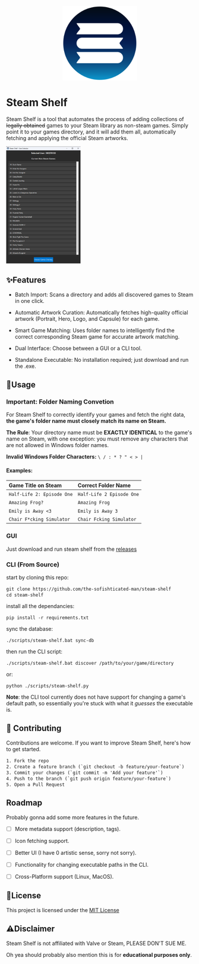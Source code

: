 <p align="center">
<img src="docs/media/steamshelf2.png" alt="logo" width="200">
</p>

# Steam Shelf

Steam Shelf is a tool that automates the process of adding collections of ~~legally obtained~~ games to your Steam library as non-steam games. Simply point it to your games directory, and it will add them all, automatically fetching and applying the official Steam artworks.

<p align="left">
<img src="docs/media/Screenshot 2025-09-23 131156.png" alt="screenshot" width="200">
</p>

## ✨Features

- Batch Import: Scans a directory and adds all discovered games to Steam in one click.
- Automatic Artwork Curation: Automatically fetches high-quality official artwork (Portrait, Hero, Logo, and Capsule) for each game.
- Smart Game Matching: Uses folder names to intelligently find the correct corresponding Steam game for accurate artwork matching.

- Dual Interface: Choose between a GUI or a CLI tool.

- Standalone Executable: No installation required; just download and run the .exe.


## 🚀Usage
### **Important:** Folder Naming Convetion 
For Steam Shelf to correctly identify your games and fetch the right data, **the game's folder name must closely match its name on Steam.**

**The Rule**: Your directory name must be **EXACTLY IDENTICAL** to the game's name on Steam, with one exception: you must remove any characters that are not allowed in Windows folder names.


**Invalid Windows Folder Characters:** `\ / : * ? " < > |`
#### Examples:
| Game Title on Steam | Correct Folder Name|
| :--- | :--- | 
| `Half-Life 2: Episode One` | `Half-Life 2 Episode One` |
| `Amazing Frog?` | `Amazing Frog` |
| `Emily is Away <3` | `Emily is Away 3` |
| `Chair F*cking Simulator` | `Chair Fcking Simulator` |  ( ͠° ͟ʖ ͡°)

### GUI
Just download and run steam shelf from the [releases](https://github.com/the-sofishticated-man/steam-shelf/releases)

### CLI (From Source)
start by cloning this repo:
```
git clone https://github.com/the-sofishticated-man/steam-shelf
cd steam-shelf
```
install all the dependancies:
```
pip install -r requirements.txt
```
sync the database:
```
./scripts/steam-shelf.bat sync-db
```
then run the CLI script:
```
./scripts/steam-shelf.bat discover /path/to/your/game/directory
```
or:
```
python ./scripts/steam-shelf.py
```
**Note**: the CLI tool currently does not have support for changing a game's default path, so essentially you're stuck with what it *guesses* the executable is.

## 🤝 Contributing
Contributions are welcome. If you want to improve Steam Shelf, here's how to get started.

    1. Fork the repo
    2. Create a feature branch (`git checkout -b feature/your-feature`)
    3. Commit your changes (`git commit -m 'Add your feature'`)
    4. Push to the branch (`git push origin feature/your-feature`)
    5. Open a Pull Request


## Roadmap
Probably gonna add some more features in the future.

- [ ]  More metadata support (description, tags).
- [ ]  Icon fetching support.
- [ ]  Better UI (I have 0 artistic sense, sorry not sorry).
- [ ]  Functionality for changing executable paths in the CLI.
- [ ]  Cross-Platform support (Linux, MacOS).




## 📃License

This project is licensed under the [MIT License](https://choosealicense.com/licenses/mit/)


## ⚠️Disclaimer
Steam Shelf is not affiliated with Valve or Steam, PLEASE DON'T SUE ME.

Oh yea should probably also mention this is for **educational purposes only**.
